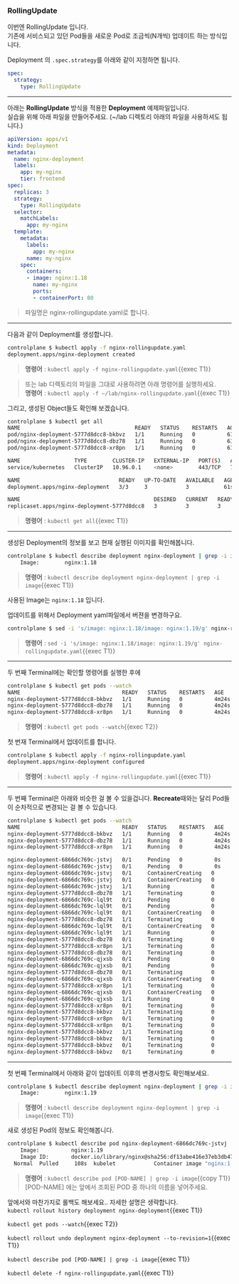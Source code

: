 ### RollingUpdate

이번엔 RollingUpdate 입니다.  
기존에 서비스되고 있던 Pod들을 새로운 Pod로 조금씩(N개씩) 업데이트 하는 방식입니다.

Deployment 의 `.spec.strategy`를 아래와 같이 지정하면 됩니다.

```yaml
spec:
  strategy:
    type: RollingUpdate
```

---

아래는 **RollingUpdate** 방식을 적용한 **Deployment** 예제파일입니다.  
실습을 위해 아래 파일을 만들어주세요. (~/lab 디렉토리 아래의 파일을 사용하셔도 됩니다.)

```yaml
apiVersion: apps/v1
kind: Deployment
metadata:
  name: nginx-deployment
  labels:
    app: my-nginx
    tier: frontend
spec:
  replicas: 3
  strategy:
    type: RollingUpdate
  selector:
    matchLabels:
      app: my-nginx
  template:
    metadata:
      labels:
        app: my-nginx
      name: my-nginx
    spec:
      containers:
      - image: nginx:1.18
        name: my-nginx
        ports:
        - containerPort: 80
```

> 파일명은 nginx-rollingupdate.yaml로 합니다.

---

다음과 같이 Deployment를 생성합니다.

```bash
controlplane $ kubectl apply -f nginx-rollingupdate.yaml
deployment.apps/nginx-deployment created
```

> **명령어** : `kubectl apply -f nginx-rollingupdate.yaml`{{exec T1}}

> 또는 lab 디렉토리의 파일을 그대로 사용하려면 아래 명령어를 실행하세요.  
> **명령어** : `kubectl apply -f ~/lab/nginx-rollingupdate.yaml`{{exec T1}}


그리고, 생성된 Object들도 확인해 보겠습니다.

```bash
controlplane $ kubectl get all
NAME                                    READY   STATUS    RESTARTS   AGE
pod/nginx-deployment-5777d8dcc8-bkbvz   1/1     Running   0          61s
pod/nginx-deployment-5777d8dcc8-dbz78   1/1     Running   0          61s
pod/nginx-deployment-5777d8dcc8-xr8pn   1/1     Running   0          61s

NAME                 TYPE        CLUSTER-IP   EXTERNAL-IP   PORT(S)   AGE
service/kubernetes   ClusterIP   10.96.0.1    <none>        443/TCP   70d

NAME                               READY   UP-TO-DATE   AVAILABLE   AGE
deployment.apps/nginx-deployment   3/3     3            3           61s

NAME                                          DESIRED   CURRENT   READY   AGE
replicaset.apps/nginx-deployment-5777d8dcc8   3         3         3       61s
```

> **명령어** : `kubectl get all`{{exec T1}}

---

생성된 Deployment의 정보를 보고 현재 실행된 이미지를 확인해봅니다.

```bash
controlplane $ kubectl describe deployment nginx-deployment | grep -i image
    Image:        nginx:1.18
```

> **명령어** : `kubectl describe deployment nginx-deployment | grep -i image`{{exec T1}}

사용된 Image는 `nginx:1.18` 입니다.

업데이트를 위해서 Deployment yaml파일에서 버젼을 변경하구요.

```bash
controlplane $ sed -i 's/image: nginx:1.18/image: nginx:1.19/g' nginx-rollingupdate.yaml
```

> **명령어** : `sed -i 's/image: nginx:1.18/image: nginx:1.19/g' nginx-rollingupdate.yaml`{{exec T1}}

---

두 번째 Terminal에는 확인할 명령어를 실행한 후에

```bash
controlplane $ kubectl get pods --watch
NAME                                READY   STATUS    RESTARTS   AGE
nginx-deployment-5777d8dcc8-bkbvz   1/1     Running   0          4m24s
nginx-deployment-5777d8dcc8-dbz78   1/1     Running   0          4m24s
nginx-deployment-5777d8dcc8-xr8pn   1/1     Running   0          4m24s

```

> **명령어** : `kubectl get pods --watch`{{exec T2}}

첫 번재 Terminal에서 업데이트를 합니다.

```bash
controlplane $ kubectl apply -f nginx-rollingupdate.yaml
deployment.apps/nginx-deployment configured
```

> **명령어** : `kubectl apply -f nginx-rollingupdate.yaml`{{exec T1}}

---

두 번째 Terminal은 아래와 비슷한 걸 볼 수 있을겁니다. **Recreate**때와는 달리 Pod들이 순차적으로 변경되는 걸 볼 수 있습니다.

```bash
controlplane $ kubectl get pods --watch
NAME                                READY   STATUS    RESTARTS   AGE
nginx-deployment-5777d8dcc8-bkbvz   1/1     Running   0          4m24s
nginx-deployment-5777d8dcc8-dbz78   1/1     Running   0          4m24s
nginx-deployment-5777d8dcc8-xr8pn   1/1     Running   0          4m24s

nginx-deployment-6866dc769c-jstvj   0/1     Pending   0          0s
nginx-deployment-6866dc769c-jstvj   0/1     Pending   0          0s
nginx-deployment-6866dc769c-jstvj   0/1     ContainerCreating   0          0s
nginx-deployment-6866dc769c-jstvj   0/1     ContainerCreating   0          1s
nginx-deployment-6866dc769c-jstvj   1/1     Running             0          3s
nginx-deployment-5777d8dcc8-dbz78   1/1     Terminating         0          7m44s
nginx-deployment-6866dc769c-lql9t   0/1     Pending             0          0s
nginx-deployment-6866dc769c-lql9t   0/1     Pending             0          0s
nginx-deployment-6866dc769c-lql9t   0/1     ContainerCreating   0          0s
nginx-deployment-5777d8dcc8-dbz78   1/1     Terminating         0          7m44s
nginx-deployment-6866dc769c-lql9t   0/1     ContainerCreating   0          1s
nginx-deployment-6866dc769c-lql9t   1/1     Running             0          1s
nginx-deployment-5777d8dcc8-dbz78   0/1     Terminating         0          7m45s
nginx-deployment-5777d8dcc8-xr8pn   1/1     Terminating         0          7m45s
nginx-deployment-5777d8dcc8-dbz78   0/1     Terminating         0          7m45s
nginx-deployment-6866dc769c-qjxsb   0/1     Pending             0          0s
nginx-deployment-6866dc769c-qjxsb   0/1     Pending             0          0s
nginx-deployment-5777d8dcc8-dbz78   0/1     Terminating         0          7m45s
nginx-deployment-6866dc769c-qjxsb   0/1     ContainerCreating   0          0s
nginx-deployment-5777d8dcc8-xr8pn   1/1     Terminating         0          7m45s
nginx-deployment-6866dc769c-qjxsb   0/1     ContainerCreating   0          1s
nginx-deployment-6866dc769c-qjxsb   1/1     Running             0          1s
nginx-deployment-5777d8dcc8-xr8pn   0/1     Terminating         0          7m46s
nginx-deployment-5777d8dcc8-bkbvz   1/1     Terminating         0          7m46s
nginx-deployment-5777d8dcc8-xr8pn   0/1     Terminating         0          7m46s
nginx-deployment-5777d8dcc8-xr8pn   0/1     Terminating         0          7m46s
nginx-deployment-5777d8dcc8-bkbvz   1/1     Terminating         0          7m46s
nginx-deployment-5777d8dcc8-bkbvz   0/1     Terminating         0          7m47s
nginx-deployment-5777d8dcc8-bkbvz   0/1     Terminating         0          7m47s
nginx-deployment-5777d8dcc8-bkbvz   0/1     Terminating         0          7m47s
```

---

첫 번째 Terminal에서 아래와 같이 업데이트 이후의 변경사항도 확인해보세요.

```bash
controlplane $ kubectl describe deployment nginx-deployment | grep -i image
    Image:        nginx:1.19
```

> **명령어** : `kubectl describe deployment nginx-deployment | grep -i image`{{exec T1}}

새로 생성된 Pod의 정보도 확인해봅니다.

```bash
controlplane $ kubectl describe pod nginx-deployment-6866dc769c-jstvj | grep -i image
    Image:          nginx:1.19
    Image ID:       docker.io/library/nginx@sha256:df13abe416e37eb3db4722840dd479b00ba193ac6606e7902331dcea50f4f1f2
  Normal  Pulled     108s  kubelet            Container image "nginx:1.19" already present on machine
```

> **명령어** : `kubectl describe pod [POD-NAME] | grep -i image`{{copy T1}}  
> [POD-NAME] 에는 앞에서 조회된 POD 중 하나의 이름을 넣어주세요.

앞에서와 마찬가지로 롤백도 해보세요.. 자세한 설명은 생략합니다.  
`kubectl rollout history deployment nginx-deployment`{{exec T1}}

`kubectl get pods --watch`{{exec T2}}

`kubectl rollout undo deployment nginx-deployment --to-revision=1`{{exec T1}}

`kubectl describe pod [POD-NAME] | grep -i image`{{exec T1}}

`kubectl delete -f nginx-rollingupdate.yaml`{{exec T1}}